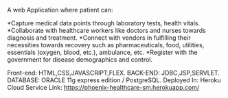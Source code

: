 A web Application where patient can:

*Capture medical data points through laboratory tests, health vitals.
*Collaborate with healthcare workers like doctors and nurses towards diagnosis and treatment.
*Connect with vendors in fulfilling their necessities towards recovery such as pharmaceuticals, food, utilities, essentials (oxygen, blood, etc.), ambulance, etc.
*Register with the government for disease demographics and control.

Front-end: HTML,CSS,JAVASCRIPT,FLEX.
BACK-END: JDBC,JSP,SERVLET.
DATABASE: ORACLE 11g express edition / PostgreSQL.
Deployed In: Heroku Cloud Service
Link: https://phoenix-healthcare-sm.herokuapp.com/

